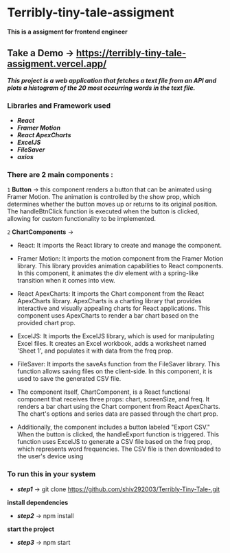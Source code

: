 # Terribly-tiny-tale-assigment

**This is a assigment for frontend engineer** 

## **Take a Demo -> https://terribly-tiny-tale-assigment.vercel.app/**

***This project is a web application that fetches a text file from an API and plots a histogram of the 20 most occurring words in the text file.***

### Libraries and Framework used
- ***React***
- ***Framer Motion***
- ***React ApexCharts***
- ***ExcelJS***
- ***FileSaver***
- ***axios***

### There are 2 main components : 
`1` **Button** ->  this component renders a button that can be animated using Framer Motion. The animation is controlled by the show prop, which determines whether the button moves up or returns to its original position. The handleBtnClick function is executed when the button is clicked, allowing for custom functionality to be implemented.

`2` **ChartComponents** -> 
- React: It imports the React library to create and manage the component.

- Framer Motion: It imports the motion component from the Framer Motion library. This library provides animation capabilities to React components. In this component, it animates the div element with a spring-like transition when it comes into view.

- React ApexCharts: It imports the Chart component from the React ApexCharts library. ApexCharts is a charting library that provides interactive and visually appealing charts for React applications. This component uses ApexCharts to render a bar chart based on the provided chart prop.

- ExcelJS: It imports the ExcelJS library, which is used for manipulating Excel files. It creates an Excel workbook, adds a worksheet named 'Sheet 1', and populates it with data from the freq prop.

- FileSaver: It imports the saveAs function from the FileSaver library. This function allows saving files on the client-side. In this component, it is used to save the generated CSV file.

- The component itself, ChartComponent, is a React functional component that receives three props: chart, screenSize, and freq. It renders a bar chart using the Chart component from React ApexCharts. The chart's options and series data are passed through the chart prop.

- Additionally, the component includes a button labeled "Export CSV." When the button is clicked, the handleExport function is triggered. This function uses ExcelJS to generate a CSV file based on the freq prop, which represents word frequencies. The CSV file is then downloaded to the user's device using


### To run this in your system 

- ***step1*** ->  git clone https://github.com/shiv292003/Terribly-Tiny-Tale-.git


**install dependencies**

- ***step2*** -> npm install


**start the project**

- ***step3*** -> npm start 


